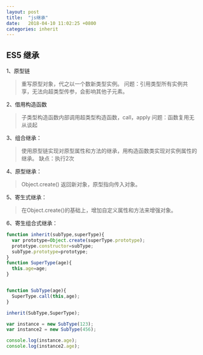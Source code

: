 ```yaml
---
layout: post
title:  "js继承"
date:   2018-04-10 11:02:25 +0800
categories: inherit 
---
```


## ES5 继承

1、原型链
> 重写原型对象，代之以一个数新类型实例。
> 问题：引用类型所有实例共享，无法向超类型传参，会影响其他子元素。

2、借用构造函数
> 子类型构造函数内部调用超类型构造函数，call，apply
> 问题：函数复用无从谈起

3、组合继承：
> 使用原型链实现对原型属性和方法的继承，用构造函数类实现对实例属性的继承。
> 缺点：执行2次

4、原型继承：
> Object.create()
> 返回新对象，原型指向传入对象。

5、寄生式继承：
> 在Object.create()的基础上，增加自定义属性和方法来增强对象。

6、寄生组合式继承：
``` js
function inherit(subType,superType){
  var prototype=Object.create(superType.prototype);
  prototype.constructor=subType;
  subType.prototype=prototype;
}
function SuperType(age){
  this.age=age;
}


function SubType(age){
  SuperType.call(this,age);
}

inherit(SubType,SuperType);

var instance = new SubType(123);
var instance2 = new SubType(456);

console.log(instance.age);
console.log(instance2.age);


```


